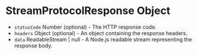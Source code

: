 # StreamProtocolResponse Object

* `statusCode` Number (optional) - The HTTP response code.
* `headers` Object (optional) - An object containing the response headers.
* `data` ReadableStream | null - A Node.js readable stream representing the response body.
